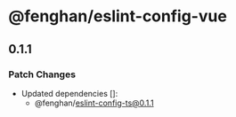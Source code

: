 # @fenghan/eslint-config-vue

## 0.1.1

### Patch Changes

- Updated dependencies []:
  - @fenghan/eslint-config-ts@0.1.1
